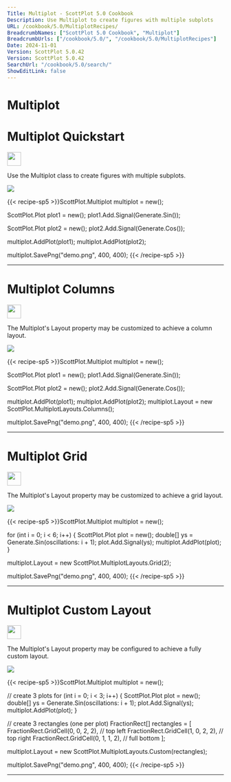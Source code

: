 ```yaml
---
Title: Multiplot - ScottPlot 5.0 Cookbook
Description: Use Multiplot to create figures with multiple subplots
URL: /cookbook/5.0/MultiplotRecipes/
BreadcrumbNames: ["ScottPlot 5.0 Cookbook", "Multiplot"]
BreadcrumbUrls: ["/cookbook/5.0/", "/cookbook/5.0/MultiplotRecipes"]
Date: 2024-11-01
Version: ScottPlot 5.0.42
Version: ScottPlot 5.0.42
SearchUrl: "/cookbook/5.0/search/"
ShowEditLink: false
---
```


<h1>Multiplot</h1>


<div class='d-flex align-items-center mt-5'>
<h1 class='me-2 text-dark my-0 border-0'>Multiplot Quickstart</h1>
<a href='/cookbook/5.0/MultiplotRecipes/MultiplotQuickstart' target='_blank'>
<img src='/images/icons/new-window.svg' style='height: 2rem;' class='new-window-icon'>
</a>
</div>

Use the Multiplot class to create figures with multiple subplots.

[![](/cookbook/5.0/images/MultiplotQuickstart.png?241101192719)](/cookbook/5.0/images/MultiplotQuickstart.png?241101192719)

{{< recipe-sp5 >}}ScottPlot.Multiplot multiplot = new();

ScottPlot.Plot plot1 = new();
plot1.Add.Signal(Generate.Sin());

ScottPlot.Plot plot2 = new();
plot2.Add.Signal(Generate.Cos());

multiplot.AddPlot(plot1);
multiplot.AddPlot(plot2);

multiplot.SavePng("demo.png", 400, 400);
{{< /recipe-sp5 >}}

<hr class='my-5 invisible'>



<div class='d-flex align-items-center mt-5'>
<h1 class='me-2 text-dark my-0 border-0'>Multiplot Columns</h1>
<a href='/cookbook/5.0/MultiplotRecipes/MultiplotColumns' target='_blank'>
<img src='/images/icons/new-window.svg' style='height: 2rem;' class='new-window-icon'>
</a>
</div>

The Multiplot's Layout property may be customized to achieve a column layout.

[![](/cookbook/5.0/images/MultiplotColumns.png?241101192719)](/cookbook/5.0/images/MultiplotColumns.png?241101192719)

{{< recipe-sp5 >}}ScottPlot.Multiplot multiplot = new();

ScottPlot.Plot plot1 = new();
plot1.Add.Signal(Generate.Sin());

ScottPlot.Plot plot2 = new();
plot2.Add.Signal(Generate.Cos());

multiplot.AddPlot(plot1);
multiplot.AddPlot(plot2);
multiplot.Layout = new ScottPlot.MultiplotLayouts.Columns();

multiplot.SavePng("demo.png", 400, 400);
{{< /recipe-sp5 >}}

<hr class='my-5 invisible'>



<div class='d-flex align-items-center mt-5'>
<h1 class='me-2 text-dark my-0 border-0'>Multiplot Grid</h1>
<a href='/cookbook/5.0/MultiplotRecipes/MultiplotGrid' target='_blank'>
<img src='/images/icons/new-window.svg' style='height: 2rem;' class='new-window-icon'>
</a>
</div>

The Multiplot's Layout property may be customized to achieve a grid layout.

[![](/cookbook/5.0/images/MultiplotGrid.png?241101192719)](/cookbook/5.0/images/MultiplotGrid.png?241101192719)

{{< recipe-sp5 >}}ScottPlot.Multiplot multiplot = new();

for (int i = 0; i < 6; i++)
{
    ScottPlot.Plot plot = new();
    double[] ys = Generate.Sin(oscillations: i + 1);
    plot.Add.Signal(ys);
    multiplot.AddPlot(plot);
}

multiplot.Layout = new ScottPlot.MultiplotLayouts.Grid(2);

multiplot.SavePng("demo.png", 400, 400);
{{< /recipe-sp5 >}}

<hr class='my-5 invisible'>



<div class='d-flex align-items-center mt-5'>
<h1 class='me-2 text-dark my-0 border-0'>Multiplot Custom Layout</h1>
<a href='/cookbook/5.0/MultiplotRecipes/MultiplotCustom' target='_blank'>
<img src='/images/icons/new-window.svg' style='height: 2rem;' class='new-window-icon'>
</a>
</div>

The Multiplot's Layout property may be configured to achieve a fully custom layout.

[![](/cookbook/5.0/images/MultiplotCustom.png?241101192719)](/cookbook/5.0/images/MultiplotCustom.png?241101192719)

{{< recipe-sp5 >}}ScottPlot.Multiplot multiplot = new();

// create 3 plots
for (int i = 0; i < 3; i++)
{
    ScottPlot.Plot plot = new();
    double[] ys = Generate.Sin(oscillations: i + 1);
    plot.Add.Signal(ys);
    multiplot.AddPlot(plot);
}

// create 3 rectangles (one per plot)
FractionRect[] rectangles = [
    FractionRect.GridCell(0, 0, 2, 2), // top left
    FractionRect.GridCell(1, 0, 2, 2), // top right
    FractionRect.GridCell(0, 1, 1, 2), // full bottom
];

multiplot.Layout = new ScottPlot.MultiplotLayouts.Custom(rectangles);

multiplot.SavePng("demo.png", 400, 400);
{{< /recipe-sp5 >}}

<hr class='my-5 invisible'>


